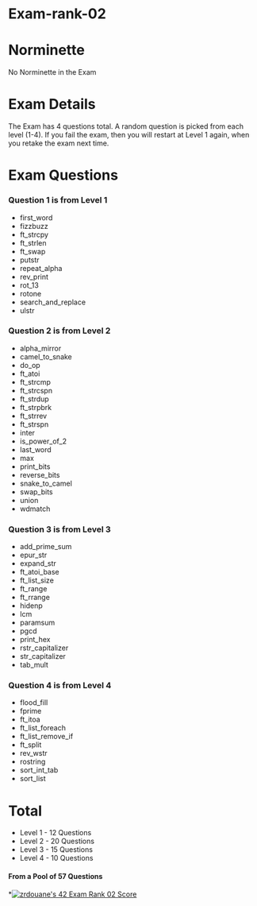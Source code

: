 # Exam-rank-02

# Norminette

No Norminette in the Exam

# Exam Details

The Exam has 4 questions total. A random question is picked from each level (1-4).
If you fail the exam, then you will restart at Level 1 again, when you retake the exam next time.  

# Exam Questions

### Question 1 is from Level 1

  - first_word
  - fizzbuzz
  - ft_strcpy
  - ft_strlen
  - ft_swap
  - putstr
  - repeat_alpha
  - rev_print
  - rot_13
  - rotone
  - search_and_replace
  - ulstr 

### Question 2 is from Level 2

  - alpha_mirror
  - camel_to_snake
  - do_op
  - ft_atoi
  - ft_strcmp
  - ft_strcspn
  - ft_strdup
  - ft_strpbrk
  - ft_strrev
  - ft_strspn
  - inter
  - is_power_of_2
  - last_word
  - max
  - print_bits
  - reverse_bits
  - snake_to_camel
  - swap_bits
  - union
  - wdmatch 

### Question 3 is from Level 3

  - add_prime_sum
  - epur_str
  - expand_str
  - ft_atoi_base
  - ft_list_size
  - ft_range
  - ft_rrange
  - hidenp
  - lcm
  - paramsum
  - pgcd
  - print_hex
  - rstr_capitalizer
  - str_capitalizer
  - tab_mult 

### Question 4 is from Level 4

  - flood_fill
  - fprime
  - ft_itoa
  - ft_list_foreach
  - ft_list_remove_if
  - ft_split
  - rev_wstr
  - rostring
  - sort_int_tab
  - sort_list

# Total

- Level 1 - 12 Questions
- Level 2 - 20 Questions
- Level 3 - 15 Questions
- Level 4 - 10 Questions

#### From a Pool of 57 Questions

*[![zrdouane's 42 Exam Rank 02 Score](https://badge42.vercel.app/api/v2/cl1jrultt001109l51mtgnmck/project/2515626)](https://github.com/JaeSeoKim/badge42)
